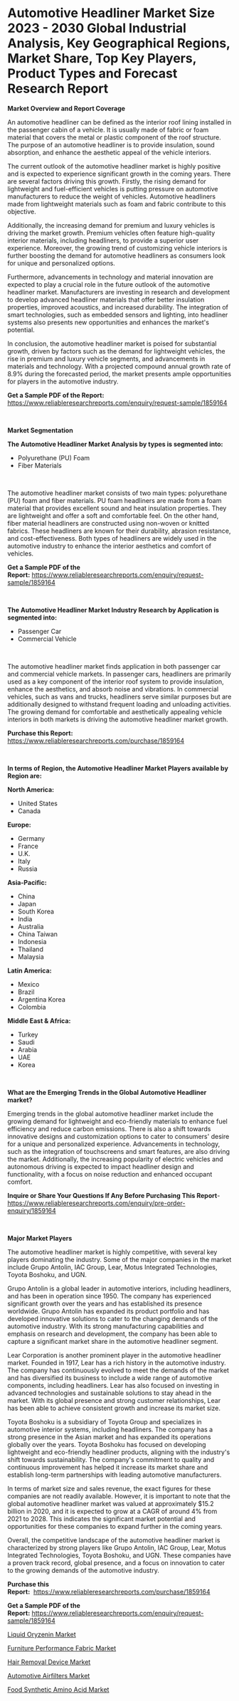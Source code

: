 <p><h1>Automotive Headliner Market Size 2023 - 2030 Global Industrial Analysis, Key Geographical Regions, Market Share, Top Key Players, Product Types and Forecast Research Report</h1></p><p><strong>Market Overview and Report Coverage</strong></p>
<p><p>An automotive headliner can be defined as the interior roof lining installed in the passenger cabin of a vehicle. It is usually made of fabric or foam material that covers the metal or plastic component of the roof structure. The purpose of an automotive headliner is to provide insulation, sound absorption, and enhance the aesthetic appeal of the vehicle interiors.</p><p>The current outlook of the automotive headliner market is highly positive and is expected to experience significant growth in the coming years. There are several factors driving this growth. Firstly, the rising demand for lightweight and fuel-efficient vehicles is putting pressure on automotive manufacturers to reduce the weight of vehicles. Automotive headliners made from lightweight materials such as foam and fabric contribute to this objective.</p><p>Additionally, the increasing demand for premium and luxury vehicles is driving the market growth. Premium vehicles often feature high-quality interior materials, including headliners, to provide a superior user experience. Moreover, the growing trend of customizing vehicle interiors is further boosting the demand for automotive headliners as consumers look for unique and personalized options.</p><p>Furthermore, advancements in technology and material innovation are expected to play a crucial role in the future outlook of the automotive headliner market. Manufacturers are investing in research and development to develop advanced headliner materials that offer better insulation properties, improved acoustics, and increased durability. The integration of smart technologies, such as embedded sensors and lighting, into headliner systems also presents new opportunities and enhances the market's potential.</p><p>In conclusion, the automotive headliner market is poised for substantial growth, driven by factors such as the demand for lightweight vehicles, the rise in premium and luxury vehicle segments, and advancements in materials and technology. With a projected compound annual growth rate of 8.9% during the forecasted period, the market presents ample opportunities for players in the automotive industry.</p></p>
<p><strong>Get a Sample PDF of the Report:</strong> <a href="https://www.reliableresearchreports.com/enquiry/request-sample/1859164">https://www.reliableresearchreports.com/enquiry/request-sample/1859164</a></p>
<p>&nbsp;</p>
<p><strong>Market Segmentation</strong></p>
<p><strong>The Automotive Headliner Market Analysis by types is segmented into:</strong></p>
<p><ul><li>Polyurethane (PU) Foam</li><li>Fiber Materials</li></ul></p>
<p>&nbsp;</p>
<p><p>The automotive headliner market consists of two main types: polyurethane (PU) foam and fiber materials. PU foam headliners are made from a foam material that provides excellent sound and heat insulation properties. They are lightweight and offer a soft and comfortable feel. On the other hand, fiber material headliners are constructed using non-woven or knitted fabrics. These headliners are known for their durability, abrasion resistance, and cost-effectiveness. Both types of headliners are widely used in the automotive industry to enhance the interior aesthetics and comfort of vehicles.</p></p>
<p><strong>Get a Sample PDF of the Report:</strong>&nbsp;<a href="https://www.reliableresearchreports.com/enquiry/request-sample/1859164">https://www.reliableresearchreports.com/enquiry/request-sample/1859164</a></p>
<p>&nbsp;</p>
<p><strong>The Automotive Headliner Market Industry Research by Application is segmented into:</strong></p>
<p><ul><li>Passenger Car</li><li>Commercial Vehicle</li></ul></p>
<p>&nbsp;</p>
<p><p>The automotive headliner market finds application in both passenger car and commercial vehicle markets. In passenger cars, headliners are primarily used as a key component of the interior roof system to provide insulation, enhance the aesthetics, and absorb noise and vibrations. In commercial vehicles, such as vans and trucks, headliners serve similar purposes but are additionally designed to withstand frequent loading and unloading activities. The growing demand for comfortable and aesthetically appealing vehicle interiors in both markets is driving the automotive headliner market growth.</p></p>
<p><strong>Purchase this Report:</strong>&nbsp; <a href="https://www.reliableresearchreports.com/purchase/1859164">https://www.reliableresearchreports.com/purchase/1859164</a></p>
<p>&nbsp;</p>
<p><strong>In terms of Region, the Automotive Headliner Market Players available by Region are:</strong></p>
<p>
    <p> <strong> North America: </strong>
        <ul>
            <li>United States</li>
            <li>Canada</li>
        </ul>
        </p> 
    <p> <strong> Europe: </strong>
        <ul>
            <li>Germany</li>
            <li>France</li>
            <li>U.K.</li>
            <li>Italy</li>
            <li>Russia</li>
        </ul>
        </p> 
    <p> <strong> Asia-Pacific: </strong>
        <ul>
            <li>China</li>
            <li>Japan</li>
            <li>South Korea</li>
            <li>India</li>
            <li>Australia</li>
            <li>China Taiwan</li>
            <li>Indonesia</li>
            <li>Thailand</li>
            <li>Malaysia</li>
        </ul>
        </p> 
    <p> <strong> Latin America: </strong>
        <ul>
            <li>Mexico</li>
            <li>Brazil</li>
            <li>Argentina Korea</li>
            <li>Colombia</li>
        </ul>
        </p> 
    <p> <strong> Middle East & Africa: </strong>
        <ul>
            <li>Turkey</li>
            <li>Saudi</li>
            <li>Arabia</li>
            <li>UAE</li>
            <li>Korea</li>
        </ul>
    </p>
    </p>
<p>&nbsp;</p>
<p><strong>What are the Emerging Trends in the Global Automotive Headliner market?</strong></p>
<p><p>Emerging trends in the global automotive headliner market include the growing demand for lightweight and eco-friendly materials to enhance fuel efficiency and reduce carbon emissions. There is also a shift towards innovative designs and customization options to cater to consumers' desire for a unique and personalized experience. Advancements in technology, such as the integration of touchscreens and smart features, are also driving the market. Additionally, the increasing popularity of electric vehicles and autonomous driving is expected to impact headliner design and functionality, with a focus on noise reduction and enhanced occupant comfort.</p></p>
<p><strong>Inquire or Share Your Questions If Any Before Purchasing This Report</strong>- <a href="https://www.reliableresearchreports.com/enquiry/pre-order-enquiry/1859164">https://www.reliableresearchreports.com/enquiry/pre-order-enquiry/1859164</a></p>
<p>&nbsp;</p>
<p><strong>Major Market Players</strong></p>
<p><p>The automotive headliner market is highly competitive, with several key players dominating the industry. Some of the major companies in the market include Grupo Antolin, IAC Group, Lear, Motus Integrated Technologies, Toyota Boshoku, and UGN.</p><p>Grupo Antolin is a global leader in automotive interiors, including headliners, and has been in operation since 1950. The company has experienced significant growth over the years and has established its presence worldwide. Grupo Antolin has expanded its product portfolio and has developed innovative solutions to cater to the changing demands of the automotive industry. With its strong manufacturing capabilities and emphasis on research and development, the company has been able to capture a significant market share in the automotive headliner segment.</p><p>Lear Corporation is another prominent player in the automotive headliner market. Founded in 1917, Lear has a rich history in the automotive industry. The company has continuously evolved to meet the demands of the market and has diversified its business to include a wide range of automotive components, including headliners. Lear has also focused on investing in advanced technologies and sustainable solutions to stay ahead in the market. With its global presence and strong customer relationships, Lear has been able to achieve consistent growth and increase its market size.</p><p>Toyota Boshoku is a subsidiary of Toyota Group and specializes in automotive interior systems, including headliners. The company has a strong presence in the Asian market and has expanded its operations globally over the years. Toyota Boshoku has focused on developing lightweight and eco-friendly headliner products, aligning with the industry's shift towards sustainability. The company's commitment to quality and continuous improvement has helped it increase its market share and establish long-term partnerships with leading automotive manufacturers.</p><p>In terms of market size and sales revenue, the exact figures for these companies are not readily available. However, it is important to note that the global automotive headliner market was valued at approximately $15.2 billion in 2020, and it is expected to grow at a CAGR of around 4% from 2021 to 2028. This indicates the significant market potential and opportunities for these companies to expand further in the coming years.</p><p>Overall, the competitive landscape of the automotive headliner market is characterized by strong players like Grupo Antolin, IAC Group, Lear, Motus Integrated Technologies, Toyota Boshoku, and UGN. These companies have a proven track record, global presence, and a focus on innovation to cater to the growing demands of the automotive industry.</p></p>
<p><strong>Purchase this Report:</strong>&nbsp;&nbsp;<a href="https://www.reliableresearchreports.com/purchase/1859164">https://www.reliableresearchreports.com/purchase/1859164</a></p>
<p></p>
<p><strong>Get a Sample PDF of the Report:</strong>&nbsp;<a href="https://www.reliableresearchreports.com/enquiry/request-sample/1859164">https://www.reliableresearchreports.com/enquiry/request-sample/1859164</a></p>
<p><p><a href="https://www.linkedin.com/pulse/liquid-oryzenin-market-research-report-unlocks-analysis-financial-6sbmf/">Liquid Oryzenin Market</a></p><p><a href="https://medium.com/@beauhagenes2023/furniture-performance-fabric-market-size-market-outlook-and-market-forecast-2023-to-2030-75b2c21c40d7">Furniture Performance Fabric Market</a></p><p><a href="https://medium.com/@lupeosinski/hair-removal-device-market-size-reveals-the-best-marketing-channels-in-global-industry-45a56db402b3">Hair Removal Device Market</a></p><p><a href="https://github.com/JameTravis/Market-Research-Report-List-2/blob/main/automotive-airfilters-market.md">Automotive Airfilters Market</a></p><p><a href="https://www.linkedin.com/pulse/food-synthetic-amino-acid-market-challenges-opportunities-rle0f/">Food Synthetic Amino Acid Market</a></p></p>
